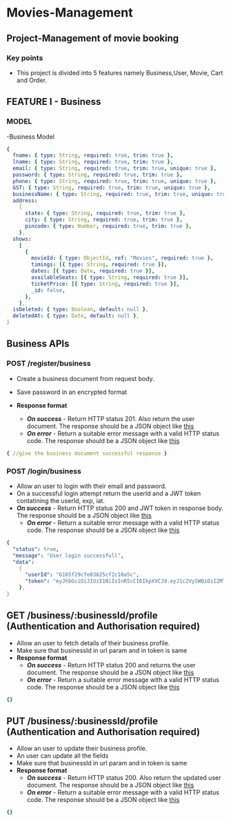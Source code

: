 # Movies-Management

## Project-Management of movie booking

### Key points

- This project is divided into 5 features namely Business,User, Movie, Cart and Order.

## FEATURE I - Business

### MODEL

-Business Model

```yaml
{
  fname: { type: String, required: true, trim: true },
  lname: { type: String, required: true, trim: true },
  email: { type: String, required: true, trim: true, unique: true },
  password: { type: String, required: true, trim: true },
  phone: { type: String, required: true, trim: true, unique: true },
  GST: { type: String, required: true, trim: true, unique: true },
  businessName: { type: String, required: true, trim: true, unique: true },
  address:
    {
      state: { type: String, required: true, trim: true },
      city: { type: String, required: true, trim: true },
      pincode: { type: Number, required: true, trim: true },
    },
  shows:
    [
      {
        movieId: { type: ObjectId, ref: "Movies", required: true },
        timings: [{ type: String, required: true }],
        dates: [{ type: Date, required: true }],
        availableSeats: [{ type: String, required: true }],
        ticketPrice: [{ type: String, required: true }],
        _id: false,
      },
    ],
  isDeleted: { type: Boolean, default: null },
  deletedAt: { type: Date, default: null },
}
```

## Business APIs

### POST /register/business

- Create a business document from request body.
- Save password in an encrypted format

- **Response format**
  - _**On success**_ - Return HTTP status 201. Also return the user document. The response should be a JSON object like [this](#successful-response-structure)
  - _**On error**_ - Return a suitable error message with a valid HTTP status code. The response should be a JSON object like [this](#error-response-structure)

```yaml
{ //give the business document successful response }
```

### POST /login/business

- Allow an user to login with their email and password.
- On a successful login attempt return the userId and a JWT token contatining the userId, exp, iat.
- _**On success**_ - Return HTTP status 200 and JWT token in response body. The response should be a JSON object like [this](#successful-response-structure)
  - _**On error**_ - Return a suitable error message with a valid HTTP status code. The response should be a JSON object like [this](#error-response-structure)

```yaml
{
  "status": true,
  "message": "User login successfull",
  "data":
    {
      "userId": "6165f29cfe83625cf2c10a5c",
      "token": "eyJhbGciOiJIUzI1NiIsInR5cCI6IkpXVCJ9.eyJ1c2VySWQiOiI2MTYyODc2YWJkY2I3MGFmZWVhZjljZjUiLCJpYXQiOjE2MzM4NDczNzYsImV4cCI6MTYzMzg4MzM3Nn0.PgcBPLLg4J01Hyin-zR6BCk7JHBY-RpuWMG_oIK7aV8",
    },
}
```

## GET /business/:businessId/profile (Authentication and Authorisation required)

- Allow an user to fetch details of their business profile.
- Make sure that businessId in url param and in token is same
- **Response format**
  - _**On success**_ - Return HTTP status 200 and returns the user document. The response should be a JSON object like [this](#successful-response-structure)
  - _**On error**_ - Return a suitable error message with a valid HTTP status code. The response should be a JSON object like [this](#error-response-structure)

```yaml
{}
```

## PUT /business/:businessId/profile (Authentication and Authorisation required)

- Allow an user to update their business profile.
- An user can update all the fields
- Make sure that businessId in url param and in token is same
- **Response format**
  - _**On success**_ - Return HTTP status 200. Also return the updated user document. The response should be a JSON object like [this](#successful-response-structure)
  - _**On error**_ - Return a suitable error message with a valid HTTP status code. The response should be a JSON object like [this](#error-response-structure)

```yaml
{}
```

